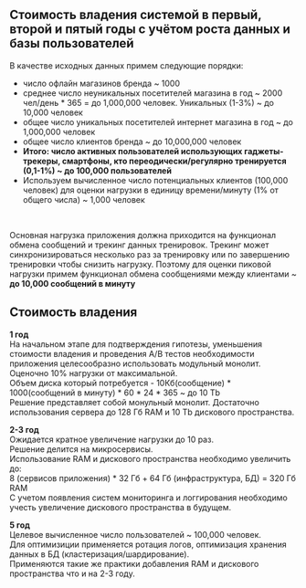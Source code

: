 ## Стоимость владения системой в первый, второй и пятый годы с учётом роста данных и базы пользователей

В качестве исходных данных примем следующие порядки:
- число офлайн магазинов бренда ~ 1000
- среднее число неуникальных посетителей магазина в год ~ 2000 чел/день * 365 = до 1,000,000 человек. Уникальных (1-3%) ~ до 10,000 человек
- общее число уникальных посетителей интернет магазина в год ~ до 1,000,000 человек
- общее число клиентов бренда ~ до 10,000,000 человек
- **Итого: число активных пользователей использующих гаджеты-трекеры, смартфоны, кто переодически/регулярно тренируется (0,1-1%) ~ до 100,000 пользователей**
- Используем вычисленное число потенциальных клиентов (100,000 человек) для оценки нагрузки в единицу времени/минуту (1% от общего числа) ~ 1,000 человек
<br />

Основная нагрузка приложения должна приходится на функционал обмена сообщений и трекинг данных тренировок.
Трекинг может синхронизироваться несколько раз за тренировку или по завершению тренировки чтобы снизить нагрузку.
Поэтому для оценки пиковой нагрузки примем функционал обмена сообщениями между клиентами ~ **до 10,000 сообщений в минуту**

## Стоимость владения
**1 год**
<br />
На начальном этапе для подтверждения гипотезы, уменьшения стоимости владения и проведения A/B тестов необходимости приложения целесообразно использовать модульный монолит.
Оценочно 10% нагрузки от максимальной.
<br />
Объем диска который потребуется - 10Кб(сообщение) * 1000(сообщений в минуту) * 60 * 24 * 365 ~ до 10 Tb
<br />
Решение представляет собой монульный монолит. Достаточно использования сервера до 128 Гб RAM и 10 Tb дискового пространства.


**2-3 год**
<br />
Ожидается кратное увеличение нагрузки до 10 раз.
<br />
Решение делится на микросервисы.
<br />
Использование RAM и дискового пространства необходимо увеличить до:
<br />
8 (сервисов приложения) * 32 Гб + 64 Гб (инфраструктура, БД) = 320 Гб RAM
<br />
С учетом появления систем мониторинга и логгирования необходимо учесть увеличение дискового пространства в будущем.


**5 год**
<br />
Целевое вычисленное число пользователей ~ 100,000 человек.
<br />
Для оптимизиции применяется ротация логов, оптимизация хранения данных в БД (кластеризация/шардирование).
<br />
Применяются такие же практики добавления RAM и дискового пространства что и на 2-3 году.